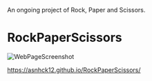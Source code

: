 An ongoing project of Rock, Paper and Scissors. 
# RockPaperScissors

![WebPageScreenshot](https://github.com/user-attachments/assets/4551908b-cdfe-4d89-ae92-35652c1cab12)

https://asnhck12.github.io/RockPaperScissors/


